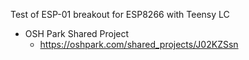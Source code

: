 Test of ESP-01 breakout for ESP8266 with Teensy LC 

* OSH Park Shared Project
   * https://oshpark.com/shared_projects/J02KZSsn
